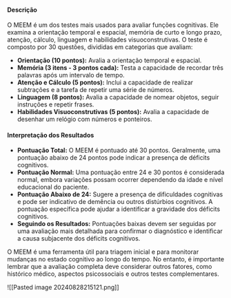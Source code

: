 #### **Descrição**

O MEEM é um dos testes mais usados para avaliar funções cognitivas. Ele examina a orientação temporal e espacial, memória de curto e longo prazo, atenção, cálculo, linguagem e habilidades visuoconstrutivas. O teste é composto por 30 questões, divididas em categorias que avaliam:

- **Orientação (10 pontos):** Avalia a orientação temporal e espacial.
- **Memória (3 itens - 3 pontos cada):** Testa a capacidade de recordar três palavras após um intervalo de tempo.
- **Atenção e Cálculo (5 pontos):** Inclui a capacidade de realizar subtrações e a tarefa de repetir uma série de números.
- **Linguagem (8 pontos):** Avalia a capacidade de nomear objetos, seguir instruções e repetir frases.
- **Habilidades Visuoconstrutivas (5 pontos):** Avalia a capacidade de desenhar um relógio com números e ponteiros.

#### **Interpretação dos Resultados**

- **Pontuação Total:** O MEEM é pontuado até 30 pontos. Geralmente, uma pontuação abaixo de 24 pontos pode indicar a presença de déficits cognitivos.
- **Pontuação Normal:** Uma pontuação entre 24 e 30 pontos é considerada normal, embora variações possam ocorrer dependendo da idade e nível educacional do paciente.
- **Pontuação Abaixo de 24:** Sugere a presença de dificuldades cognitivas e pode ser indicativo de demência ou outros distúrbios cognitivos. A pontuação específica pode ajudar a identificar a gravidade dos déficits cognitivos.
- **Seguindo os Resultados:** Pontuações baixas devem ser seguidas por uma avaliação mais detalhada para confirmar o diagnóstico e identificar a causa subjacente dos déficits cognitivos.

O MEEM é uma ferramenta útil para triagem inicial e para monitorar mudanças no estado cognitivo ao longo do tempo. No entanto, é importante lembrar que a avaliação completa deve considerar outros fatores, como histórico médico, aspectos psicossociais e outros testes complementares.

![[Pasted image 20240828215121.png]]